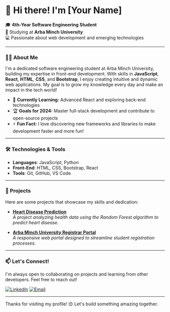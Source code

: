 # 👋 Hi there! I'm [Your Name]

🎓 **4th-Year Software Engineering Student**  
📍 Studying at **Arba Minch University**  
💻 Passionate about web development and emerging technologies  

---

### 👨‍💻 About Me
I'm a dedicated software engineering student at Arba Minch University, building my expertise in front-end development. With skills in **JavaScript**, **React**, **HTML**, **CSS**, and **Bootstrap**, I enjoy creating intuitive and dynamic web applications. My goal is to grow my knowledge every day and make an impact in the tech world!

- 🌱 **Currently Learning:** Advanced React and exploring back-end technologies  
- 🏆 **Goals for 2024:** Master full-stack development and contribute to open-source projects  
- ⚡ **Fun Fact:** I love discovering new frameworks and libraries to make development faster and more fun!  

---

### 🛠️ Technologies & Tools
- **Languages**: JavaScript, Python
- **Front-End**: HTML, CSS, Bootstrap, React
- **Tools**: Git, GitHub, VS Code

---

### 🚀 Projects
Here are some projects that showcase my skills and dedication:

- **[Heart Disease Prediction](https://github.com/yourusername/heart-disease-prediction)**  
   _A project analyzing health data using the Random Forest algorithm to predict heart disease._

- **[Arba Minch University Registrar Portal](https://github.com/yourusername/amu-registrar-portal)**  
   _A responsive web portal designed to streamline student registration processes._

---

### 📫 Let's Connect!
I'm always open to collaborating on projects and learning from other developers. Feel free to reach out!

[![LinkedIn](https://img.shields.io/badge/LinkedIn-blue?style=flat&logo=linkedin&labelColor=blue)](https://linkedin.com/in/your-profile)
[![Email](https://img.shields.io/badge/Email-D14836?style=flat&logo=gmail&logoColor=white)](mailto:your-email@example.com)

---

Thanks for visiting my profile! 😊 Let's build something amazing together.
